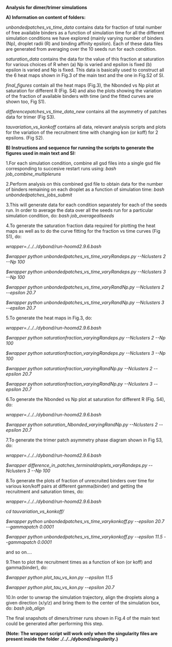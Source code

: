 **Analysis for dimer/trimer simulations**



**A) Information on content of folders:**

*unbondedpatches_vs_time_data* contains data for fraction of total number of free available binders as a function of simulation time for all the different simulation conditions we have explored (mainly varying number of binders (Np), droplet radii (R) and binding affinity epsilon). Each of these data files are generated from averaging over the 10 seeds run for each condition. 

*saturation_data* contains the data for the value of this fraction at saturation for various choices of R when (a) Np is varied and epsilon is fixed (b) epsilon is varied and Np is fixed. This data is basically used to construct all the 6 heat maps shown in Fig.3 of the main text and the one in Fig.S2 of SI.

*final_figures* contain all the heat maps (Fig.3), the Nbonded vs Np plot at saturation for different R (Fig. S4)  and also the plots showing the variation of the fraction of available binders with time (and the fitted curves are shown too, Fig S1). 

*differencepatches_vs_time_data_new* contains all the asymmetry of patches data for trimer (Fig S3).

*tauvariation_vs_konkoff* contains all data, relevant analysis scripts and plots for the variation of the recruitment time with changing kon (or koff) for 2 epsilons. (Fig S2).


**B) Instructions and sequence for running the scripts to generate the figures used in main text and SI:**

1.For each simulation condition, combine all gsd files into a single gsd file corresponding to succesive restart runs using: *bash job_combine_multipleruns*


2.Perform analysis on this combined gsd file to obtain data for the number of binders remaining on each droplet as a function of simulation time: *bash unbondedpatches_jobs_submit*


3.This will generate data for each condition separately for each of the seeds run. In order to average the data over all the seeds run for a particular simulation condition, do: *bash job_averageallseeds*


4.To generate the saturation fraction data required for plotting the heat maps as well as to do the curve fitting for the fraction vs time curves (Fig S1), do:

*wrapper=./../../dybond/run-hoomd2.9.6.bash*

*$wrapper python unbondedpatches_vs_time_varyRandeps.py --Nclusters 2 --Np 100* 

*$wrapper python unbondedpatches_vs_time_varyRandeps.py --Nclusters 3 --Np 100*

*$wrapper python unbondedpatches_vs_time_varyRandNp.py --Nclusters 2 --epsilon 20.7*

*$wrapper python unbondedpatches_vs_time_varyRandNp.py --Nclusters 3 --epsilon 20.7*


5.To generate the heat maps in Fig.3, do:

*wrapper=./../../dybond/run-hoomd2.9.6.bash*

*$wrapper python saturationfraction_varyingRandeps.py --Nclusters 2 --Np 100*

*$wrapper python saturationfraction_varyingRandeps.py --Nclusters 3 --Np 100*

*$wrapper python saturationfraction_varyingRandNp.py --Nclusters 2 --epsilon 20.7*

*$wrapper python saturationfraction_varyingRandNp.py --Nclusters 3 --epsilon 20.7*


6.To generate the Nbonded vs Np plot at saturation for different R (Fig. S4), do:

*wrapper=./../../dybond/run-hoomd2.9.6.bash*

*$wrapper python saturation_Nbonded_varyingRandNp.py --Nclusters 2 --epsilon 20.7*


7.To generate the trimer patch asymmetry phase diagram shown in Fig S3, do:

*wrapper=./../../dybond/run-hoomd2.9.6.bash*

*$wrapper difference_in_patches_terminaldroplets_varyRandeps.py --Nclusters 3 --Np 100*


8.To generate the plots of fraction of unrecruited binders over time for various kon/koff pairs at different gamma(binder) and getting the recruitment and saturation times, do:

*wrapper=./../../dybond/run-hoomd2.9.6.bash*

*cd tauvariation_vs_konkoff/*

*$wrapper python unbondedpatches_vs_time_varykonkoff.py --epsilon 20.7 --gammapatch 0.0001*

*$wrapper python unbondedpatches_vs_time_varykonkoff.py --epsilon 11.5 --gammapatch 0.0001*

and so on....


9.Then to plot the recruitment times as a function of kon (or koff) and gamma(binder), do:

*$wrapper python plot_tau_vs_kon.py --epsilon 11.5*

*$wrapper python plot_tau_vs_kon.py --epsilon 20.7*


10.In order to unwrap the simulation trajectory, align the droplets along a given direction (x/y/z) and bring them to the center of the simulation box, do: *bash job_align*

The final snapshots of dimers/trimer runs shown in Fig.4 of the main text could be generated after performing this step. 

**(Note: The wrapper script will work only when the singularity files are present inside the folder *./../../dybond/singularity*.)**











